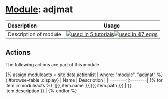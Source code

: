 # [Module](../manual.md): adjmat

| Description    | Usage |
|:--------|:--------:|
| Description of module | [![used in 5 tutorials](https://img.shields.io/badge/tutorials-5-green.svg)](https://www.plumed-tutorials.org/browse.html?search=adjmat)[![used in 47 eggs](https://img.shields.io/badge/nest-47-green.svg)](https://www.plumed-nest.org/browse.html?search=adjmat)|

## Actions 

The following actions are part of this module

{% assign moduleacts = site.data.actionlist | where: "module", "adjmat" %}
{:#browse-table .display}
| Name | Description |
|:--------:|:--------|
{% for item in moduleacts %}| [{{ item.name }}]({{ item.path }}) | {{ item.description }} |
{% endfor %}
<script>
$(document).ready(function() {
var table = $('#browse-table').DataTable({
  "dom": '<"search"f><"top"il>rt<"bottom"Bp><"clear">',
  language: { search: '', searchPlaceholder: "Search project..." },
  buttons: [
        'copy', 'excel', 'pdf'
  ],
  "order": [[ 0, "desc" ]]
  });
$('#browse-table-searchbar').keyup(function () {
  table.search( this.value ).draw();
  });
  hu = window.location.search.substring(1);
  searchfor = hu.split("=");
  if( searchfor[0]=="search" ) {
      table.search( searchfor[1] ).draw();
  }
});
</script>

